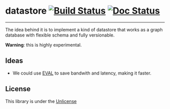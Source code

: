 # datastore [![Build Status](https://travis-ci.org/levitar/datastore.svg)](https://travis-ci.org/levitar/datastore) [![Doc Status](https://godoc.org/github.com/levitar/datastore?status.png)](https://godoc.org/github.com/levitar/datastore)

--- 

The idea behind it is to implement a kind of datastore that works as a graph database with flexible schema and fully versionable.

__Warning__: this is highly experimental.

## Ideas
* We could use [EVAL](http://redis.io/commands/eval) to save bandwith and latency, making it faster.

## License
This library is under the [Unlicense](http://unlicense.org)
